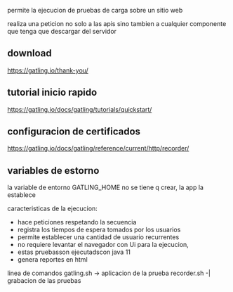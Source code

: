 permite la ejecucion de pruebas de carga sobre un sitio web

realiza una peticion no solo a las apis sino tambien a cualquier componente que tenga que descargar del servidor





## download
https://gatling.io/thank-you/
## tutorial inicio rapido 
https://gatling.io/docs/gatling/tutorials/quickstart/

## configuracion de certificados
https://gatling.io/docs/gatling/reference/current/http/recorder/

## variables de estorno

la variable de entorno GATLING_HOME no se tiene q crear, la app la establece


caracteristicas de la ejecucion:
- hace peticiones respetando la secuencia
- registra los tiempos de espera tomados por los usuarios
- permite establecer una cantidad de usuario recurrentes
- no requiere levantar el navegador con Ui para la ejecucion,
- estas pruebasson ejecutadscon java 11
- genera reportes en html

linea de comandos
gatling.sh -> aplicacion de la prueba 
recorder.sh -| grabacion de las pruebas